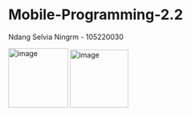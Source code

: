 # Mobile-Programming-2.2

Ndang Selvia Ningrm - 105220030

<img width="119" alt="image" src="https://github.com/nslv8/Mobile-Programming-2.2/assets/101075703/e0a387bb-f500-4c4b-8b84-508db25a02ca">
<img width="116" alt="image" src="https://github.com/nslv8/Mobile-Programming-2.2/assets/101075703/dd3f828b-babb-4589-953a-70ebb8b00203">
